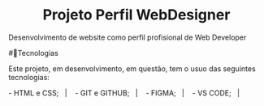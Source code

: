 <h1 align="center"> Projeto Perfil WebDesigner </h1>

<p>Desenvolvimento de website como perfil profisional de Web Developer</p>

#🚀Tecnologias
<p>Este projeto, em desenvolvimento, em questão, tem o usuo das seguintes tecnologias:</p>
<a>- HTML e CSS;</a>&nbsp;&nbsp;&nbsp;|&nbsp;&nbsp;&nbsp;
<a>- GIT e GITHUB;</a>&nbsp;&nbsp;&nbsp;|&nbsp;&nbsp;&nbsp;
<a>- FIGMA;</a>&nbsp;&nbsp;&nbsp;|&nbsp;&nbsp;&nbsp;
<a>- VS CODE;</a>&nbsp;&nbsp;&nbsp;|&nbsp;&nbsp;&nbsp;
